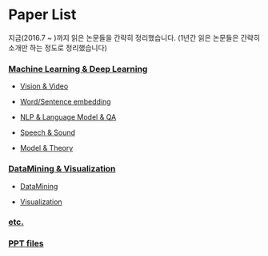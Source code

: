 # Paper List

지금(2016.7 ~ )까지 읽은 논문들을 간략히 정리했습니다.
(1년간 읽은 논문들은 간략히 소개만 하는 정도로 정리했습니다)


### [Machine Learning & Deep Learning](https://github.com/rudvlf0413/Paper-List/tree/master/MachineLearning_DeepLearning#deep-learning-papers)

* [Vision & Video](https://github.com/rudvlf0413/Paper-List/tree/master/MachineLearning_DeepLearning#vision--video)

* [Word/Sentence embedding](https://github.com/rudvlf0413/Paper-List/tree/master/MachineLearning_DeepLearning#wordsentence-embedding)

* [NLP & Language Model & QA](https://github.com/rudvlf0413/Paper-List/tree/master/MachineLearning_DeepLearning#natural-language-processing-language-model-qa)

* [Speech & Sound](https://github.com/rudvlf0413/Paper-List/tree/master/MachineLearning_DeepLearning#speech--sound)

* [Model & Theory](https://github.com/rudvlf0413/Paper-List/tree/master/MachineLearning_DeepLearning#deep-learning-theory--model)


### [DataMining & Visualization](https://github.com/rudvlf0413/Paper-List/tree/master/DataMining_Visualization#datamining--visualization)

* [DataMining](https://github.com/rudvlf0413/Paper-List/tree/master/DataMining_Visualization#datamining)

* [Visualization](https://github.com/rudvlf0413/Paper-List/tree/master/DataMining_Visualization#visualization)


### [etc.](https://github.com/rudvlf0413/Paper-List/blob/master/etc/README.md)


### [PPT files](https://github.com/rudvlf0413/Paper-List/blob/master/PPT/README.md)